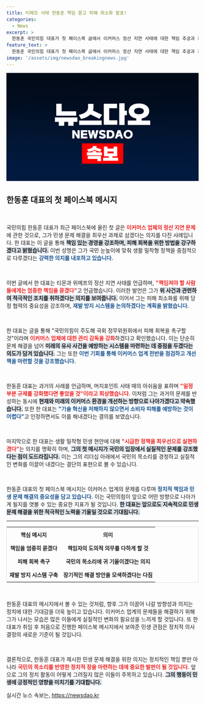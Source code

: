 ```yaml
---
title: 티메프 사태 한동훈 책임 묻고 피해 최소화 발표!
categories:
  - News
excerpt: >
  한동훈 국민의힘 대표가 첫 페이스북 글에서 이커머스 정산 지연 사태에 대한 책임 추궁과 재발 방지 시스템 강화를 약속했다. 그는 이번 기회를 통해 소비자 보호와 기술 혁신의 균형을 반드시 이뤄내겠다고 다짐했다.
feature_text: >
  한동훈 국민의힘 대표가 첫 페이스북 글에서 이커머스 정산 지연 사태에 대한 책임 추궁과 재발 방지 시스템 강화를 약속했다. 그는 이번 기회를 통해 소비자 보호와 기술 혁신의 균형을 반드시 이뤄내겠다고 다짐했다.
image: '/assets/img/newsdao_breakingnews.jpg'
---
```


<p><img src="/assets/img/newsdao_breakingnews.jpg" alt="koreaapp 속보" /></p>

<h2 data-ke-size="size26">한동훈 대표의 첫 페이스북 메시지</h2>

<p data-ke-size="size16">&nbsp;</p>

<p>국민의힘 한동훈 대표가 최근 페이스북에 올린 첫 글은 <b><span style="color: #ee2323;">이커머스 업체의 정산 지연 문제</span></b>에 관한 것으로, 그가 민생 문제 해결을 최우선 과제로 삼겠다는 의지를 다진 사례입니다. 한 대표는 이 글을 통해 <b><span style="background-color: #21538527;">책임 있는 경영을 강조하며, 피해 회복을 위한 방법을 강구하겠다고 밝혔습니다.</span></b> 이번 성명은 그가 국민 눈높이에 맞춰 생활 밀착형 정책을 중점적으로 다루겠다는 <b><span style="color: #1a5490;">강력한 의지를 내포하고 있습니다.</span></b> </p>

<p data-ke-size="size16">&nbsp;</p>

<p>이번 글에서 한 대표는 티몬과 위메프의 정산 지연 사태를 언급하며, <b><span style="color: #ee2323;">"책임져야 할 사람들에게는 엄중한 책임을 묻겠다"</span></b>고 언급했습니다. 이러한 발언은 그가 <b><span style="background-color: #21538527;">위 사건과 관련하여 적극적인 조치를 취하겠다는 의지를 보여줍니다.</span></b> 이어서 그는 피해 최소화를 위해 당정 협력의 중요성을 강조하며, <b><span style="color: #1a5490;">재발 방지 시스템을 논의하겠다는 계획을 밝혔습니다.</span></b></p>

<p data-ke-size="size16">&nbsp;</p>

<p>한 대표는 글을 통해 "국민의힘이 주도해 국회 정무위원회에서 피해 회복을 촉구할 것"이라며 <b><span style="color: #ee2323;">이커머스 업체에 대한 관리 감독을 강화</span></b>하겠다고 확인했습니다. 이는 단순히 문제 해결을 넘어 <b><span style="background-color: #21538527;">미래의 유사 사건을 예방하는 시스템을 마련하는 데 중점을 두겠다는 의도가 담겨 있습니다.</span></b> 그는 또한 <b><span style="color: #1a5490;">이번 기회를 통해 이커머스 업계 전반을 점검하고 개선책을 마련할 것을 강조했습니다.</span></b></p>

<p data-ke-size="size16">&nbsp;</p>

<p>한동훈 대표는 과거의 사례를 언급하며, 머지포인트 사태 때의 아쉬움을 표하며 <b><span style="color: #ee2323;">"일정 부분 규제를 강화했다면 좋았을 것"이라고 회상했습니다.</span></b> 이처럼 그는 과거의 문제를 반성하는 동시에 <b><span style="background-color: #21538527;">현재와 미래의 이커머스 환경을 개선하는 방향으로 나아가겠다고 약속했습니다.</span></b> 또한 한 대표는 <b><span style="color: #1a5490;">"기술 혁신을 저해하지 않으면서 소비자 피해를 예방하는 것이 어렵다"</span></b>고 인정하면서도 이를 해내겠다는 결의를 보였습니다.</p>

<p data-ke-size="size16">&nbsp;</p>

<p>마지막으로 한 대표는 생활 밀착형 민생 현안에 대해 <b><span style="color: #ee2323;">"시급한 정책을 최우선으로 실현하겠다"</span></b>는 의지를 명확히 하며, <b><span style="background-color: #21538527;">그의 첫 메시지가 국민의 입장에서 실질적인 문제를 강조했다는 점이 도드라집니다.</span></b> 이는 그의 리더십 아래에서 국민의 목소리를 경청하고 실질적인 변화를 이끌어 내겠다는 결단의 표현으로 볼 수 있습니다.</p>

<p data-ke-size="size16">&nbsp;</p>

<p>한동훈 대표의 첫 페이스북 메시지는 이커머스 업계의 문제를 다루며 <b><span style="color: #1a5490;">정치적 책임과 민생 문제 해결의 중요성을 담고 있습니다.</span></b> 이는 국민의힘이 앞으로 어떤 방향으로 나아가게 될지를 엿볼 수 있는 중요한 지표가 될 것입니다. <b><span style="background-color: #21538527;">한 대표는 앞으로도 지속적으로 민생 문제 해결을 위한 적극적인 노력을 기울일 것으로 기대됩니다.</span></b></p>

<hr>

<table style="width: 100%; border: 1px solid #ddd;">
    <tr>
        <th style="text-align: center; height: 30px;"><b>핵심 메시지</b></th>
        <th style="text-align: center; height: 30px;"><b>의미</b></th>
    </tr>
    <tr>
        <td style="text-align: center; height: 30px;"><b>책임을 엄중히 묻겠다</b></td>
        <td style="text-align: center; height: 30px;"><b>책임자의 도의적 의무를 다하게 할 것</b></td>
    </tr>
    <tr>
        <td style="text-align: center; height: 30px;"><b>피해 회복 촉구</b></td>
        <td style="text-align: center; height: 30px;"><b>국민의 목소리에 귀 기울이겠다는 의지</b></td>
    </tr>
    <tr>
        <td style="text-align: center; height: 30px;"><b>재발 방지 시스템 구축</b></td>
        <td style="text-align: center; height: 30px;"><b>장기적인 해결 방안을 모색하겠다는 다짐</b></td>
    </tr>
</table>

<p data-ke-size="size16">&nbsp;</p>

<p>한동훈 대표의 메시지에서 볼 수 있는 것처럼, 향후 그가 이끌어 나갈 방향성과 의지는 정치에 대한 기대감을 더욱 높이고 있습니다. 이커머스 업계의 문제들을 해결하기 위해 그가 나서는 모습은 많은 이들에게 실질적인 변화의 필요성을 느끼게 할 것입니다. 또 한 대표가 취임 후 처음으로 진행한 페이스북 메시지에서 보여준 민생 관점은 정치적 의사 결정의 새로운 기준이 될 것입니다. </p>

<p data-ke-size="size16">&nbsp;</p>

<p>결론적으로, 한동훈 대표가 제시한 민생 문제 해결을 위한 의지는 정치적인 책임 뿐만 아니라 <b><span style="color: #ee2323;">국민의 목소리를 반영한 정치적 장을 마련하는 데에 중요한 발판이 될 것입니다.</span></b> 앞으로 그의 정치 활동이 어떻게 그려질지 많은 이들이 주목하고 있습니다. <b><span style="background-color: #21538527;">그의 행동이 민생에 긍정적인 영향을 미치기를 기대합니다.</span></b></p>
실시간 뉴스 속보는, <a href="https://newsdao.kr" rel="dofollow">https://newsdao.kr</a>


